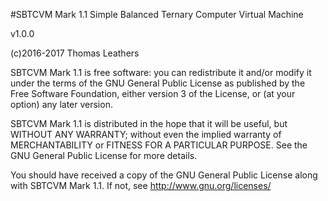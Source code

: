 #SBTCVM Mark 1.1
Simple Balanced Ternary Computer Virtual Machine

v1.0.0

(c)2016-2017 Thomas Leathers

  SBTCVM Mark 1.1 is free software: you can redistribute it and/or modify
  it under the terms of the GNU General Public License as published by
  the Free Software Foundation, either version 3 of the License, or
  (at your option) any later version.
  
  SBTCVM Mark 1.1 is distributed in the hope that it will be useful,
  but WITHOUT ANY WARRANTY; without even the implied warranty of
  MERCHANTABILITY or FITNESS FOR A PARTICULAR PURPOSE. See the
  GNU General Public License for more details.
 
  You should have received a copy of the GNU General Public License
  along with SBTCVM Mark 1.1. If not, see <http://www.gnu.org/licenses/>
